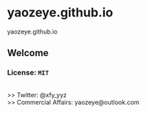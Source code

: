 # yaozeye.github.io
yaozeye.github.io
## Welcome
### License: ``MIT``
<br />
>> Twitter: @xfy_yyz
<br />
>> Commercial Affairs: yaozeye@outlook.com
